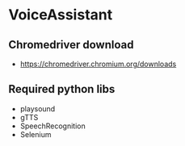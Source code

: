 # VoiceAssistant

## Chromedriver download
* https://chromedriver.chromium.org/downloads
## Required python libs
* playsound
* gTTS
* SpeechRecognition
* Selenium
